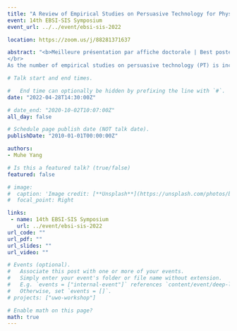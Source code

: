 ```yaml
---
title: "A Review of Empirical Studies on Persuasive Technology for Physical Activity: Common Practices and Current Trends"
event: 14th EBSI-SIS Symposium
event_url: ../../event/ebsi-sis-2022

location: https://zoom.us/j/88281371637

abstract: "<b>Meilleure présentation par affiche doctorale | Best poster for PhD Student</b>
</br>
As the number of empirical studies on persuasive technology (PT) is increasing, prior reviews focused primarily on the application and effectiveness of PT systems, while paying scarce attention to how studies were conducted. We present a methodological review of empirical studies on persuasive technology for promoting physical activity. This review includes 37 papers published in peer-reviewed venues, grouping them into three categories based on their research objectives: to design PT systems, to evaluate PT systems, and to examine the elements involved in PT. Through the in-depth analyses and syntheses of methodologies, we identify the common practices for each category respectively, and highlight current trends and research opportunities, which could provide a practical guide for future research."

# Talk start and end times.

#   End time can optionally be hidden by prefixing the line with `#`.
date: "2022-04-28T14:30:00Z"

# date_end: "2020-10-02T10:07:00Z"
all_day: false

# Schedule page publish date (NOT talk date).
publishDate: "2010-01-01T00:00:00Z"

authors:
- Muhe Yang

# Is this a featured talk? (true/false)
featured: false

# image:
#  caption: 'Image credit: [**Unsplash**](https://unsplash.com/photos/bzdhc5b3Bxs)'
#  focal_point: Right

links:
 - name: 14th EBSI-SIS Symposium
   url: ../event/ebsi-sis-2022
url_code: ""
url_pdf: ""
url_slides: ""
url_video: ""

# Events (optional).
#   Associate this post with one or more of your events.
#   Simply enter your event's folder or file name without extension.
#   E.g. `events = ["internal-event"]` references `content/event/deep-learning/index.md`.
#   Otherwise, set `events = []`.
# projects: ["uwo-workshop"]

# Enable math on this page?
math: true
---
```

